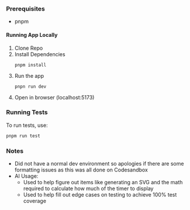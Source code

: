 ### Prerequisites

- pnpm

#### Running App Locally

1. Clone Repo
2. Install Dependencies
   ```
   pnpm install
   ```
3. Run the app
   ```
   pnpn run dev
   ```
4. Open in browser (localhost:5173)

### Running Tests

To run tests, use:

```sh
pnpm run test
```

### Notes

- Did not have a normal dev environment so apologies if there are some formatting issues as this was all done on Codesandbox
- AI Usage:
  - Used to help figure out items like generating an SVG and the math required to calculate how much of the timer to display
  - Used to help fill out edge cases on testing to achieve 100% test coverage
